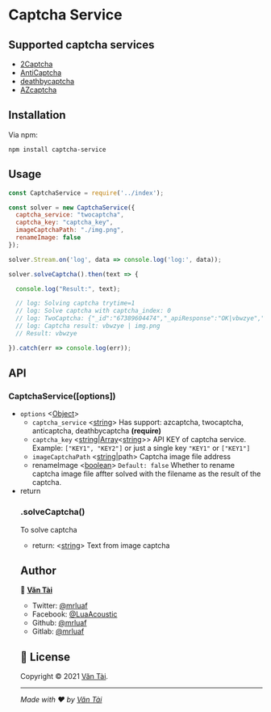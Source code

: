 # Captcha Service

## Supported captcha services
- [2Captcha](https://2captcha.com?from=9511131)
- [AntiCaptcha](http://getcaptchasolution.com/7hyxwizehv)
- [deathbycaptcha](https://www.deathbycaptcha.com)
- [AZcaptcha](https://azcaptcha.com)

## Installation

Via npm:

	npm install captcha-service

## Usage

```js
const CaptchaService = require('../index');

const solver = new CaptchaService({
  captcha_service: "twocaptcha",
  captcha_key: "captcha_key",
  imageCaptchaPath: "./img.png",
  renameImage: false
});

solver.Stream.on('log', data => console.log('log:', data));

solver.solveCaptcha().then(text => {

  console.log("Result:", text);

  // log: Solving captcha trytime=1
  // log: Solve captcha with captcha_index: 0
  // log: TwoCaptcha: {"_id":"67389604474","_apiResponse":"OK|vbwzye","_text":"vbwzye"}
  // log: Captcha result: vbwzye | img.png
  // Result: vbwzye

}).catch(err => console.log(err));
```

## API
### CaptchaService([options])
- `options` <[Object]>
  - `captcha_service` <[string]> Has support: azcaptcha, twocaptcha, anticaptcha, deathbycaptcha **(require)**
  - `captcha_key` <[string]|[Array]<[string]>> API KEY of captcha service. Example: `["KEY1", "KEY2"]` or just a single key `"KEY1"` or `["KEY1"]`
  - `imageCaptchaPath` <[string]|path> Captcha image file address
  - renameImage <[boolean]> `Default: false` Whether to rename captcha image file affter solved with the filename as the result of the captcha.
- return <Object>

### .solveCaptcha()
To solve captcha
- return: <[string]> Text from image captcha

## Author

👤 **[Văn Tài](https://nguyenvantai.vn)**

- Twitter: [@mrluaf](https://twitter.com/mrluaf)
- Facebook: [@LuaAcoustic](https://www.facebook.com/LuaAcoustic)
- Github: [@mrluaf](https://github.com/mrluaf)
- Gitlab: [@mrluaf](https://gitlab.com/mrluaf)

## 📝 License

Copyright © 2021 [Văn Tài](https://nguyenvantai.vn).<br />

---

_Made with ❤️ by [Văn Tài](https://nguyenvantai.vn)_

[axnode]: #accessibilitysnapshotoptions 'AXNode'
[accessibility]: #class-accessibility 'Accessibility'
[array]: https://developer.mozilla.org/en-US/docs/Web/JavaScript/Reference/Global_Objects/Array 'Array'
[body]: #class-body 'Body'
[browsercontext]: #class-browsercontext 'BrowserContext'
[browserfetcher]: #class-browserfetcher 'BrowserFetcher'
[browser]: #class-browser 'Browser'
[buffer]: https://nodejs.org/api/buffer.html#buffer_class_buffer 'Buffer'
[cdpsession]: #class-cdpsession 'CDPSession'
[childprocess]: https://nodejs.org/api/child_process.html 'ChildProcess'
[connectiontransport]: ../src/WebSocketTransport.js 'ConnectionTransport'
[consolemessage]: #class-consolemessage 'ConsoleMessage'
[coverage]: #class-coverage 'Coverage'
[dialog]: #class-dialog 'Dialog'
[elementhandle]: #class-elementhandle 'ElementHandle'
[element]: https://developer.mozilla.org/en-US/docs/Web/API/element 'Element'
[error]: https://nodejs.org/api/errors.html#errors_class_error 'Error'
[executioncontext]: #class-executioncontext 'ExecutionContext'
[filechooser]: #class-filechooser 'FileChooser'
[frame]: #class-frame 'Frame'
[jshandle]: #class-jshandle 'JSHandle'
[keyboard]: #class-keyboard 'Keyboard'
[map]: https://developer.mozilla.org/en-US/docs/Web/JavaScript/Reference/Global_Objects/Map 'Map'
[mouse]: #class-mouse 'Mouse'
[object]: https://developer.mozilla.org/en-US/docs/Web/JavaScript/Reference/Global_Objects/Object 'Object'
[page]: #class-page 'Page'
[promise]: https://developer.mozilla.org/en-US/docs/Web/JavaScript/Reference/Global_Objects/Promise 'Promise'
[httprequest]: #class-httprequest 'HTTPRequest'
[httpresponse]: #class-httpresponse 'HTTPResponse'
[securitydetails]: #class-securitydetails 'SecurityDetails'
[serializable]: https://developer.mozilla.org/en-US/docs/Web/JavaScript/Reference/Global_Objects/JSON/stringify#Description 'Serializable'
[target]: #class-target 'Target'
[timeouterror]: #class-timeouterror 'TimeoutError'
[touchscreen]: #class-touchscreen 'Touchscreen'
[tracing]: #class-tracing 'Tracing'
[uievent.detail]: https://developer.mozilla.org/en-US/docs/Web/API/UIEvent/detail 'UIEvent.detail'
[uskeyboardlayout]: ../src/common/USKeyboardLayout.ts 'USKeyboardLayout'
[unixtime]: https://en.wikipedia.org/wiki/Unix_time 'Unix Time'
[webworker]: #class-webworker 'Worker'
[boolean]: https://developer.mozilla.org/en-US/docs/Web/JavaScript/Data_structures#Boolean_type 'Boolean'
[function]: https://developer.mozilla.org/en-US/docs/Web/JavaScript/Reference/Global_Objects/Function 'Function'
[iterator]: https://developer.mozilla.org/en-US/docs/Web/JavaScript/Reference/Iteration_protocols 'Iterator'
[number]: https://developer.mozilla.org/en-US/docs/Web/JavaScript/Data_structures#Number_type 'Number'
[origin]: https://developer.mozilla.org/en-US/docs/Glossary/Origin 'Origin'
[selector]: https://developer.mozilla.org/en-US/docs/Web/CSS/CSS_Selectors 'selector'
[stream.readable]: https://nodejs.org/api/stream.html#stream_class_stream_readable 'stream.Readable'
[string]: https://developer.mozilla.org/en-US/docs/Web/JavaScript/Data_structures#String_type 'String'
[symbol]: https://developer.mozilla.org/en-US/docs/Web/JavaScript/Data_structures#Symbol_type 'Symbol'
[xpath]: https://developer.mozilla.org/en-US/docs/Web/XPath 'xpath'
[customqueryhandler]: #interface-customqueryhandler 'CustomQueryHandler'